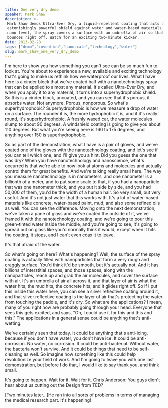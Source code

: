 ```yaml
---
title: One very dry demo
speaker: Mark Shaw
description: >-
 Mark Shaw demos Ultra-Ever Dry, a liquid-repellent coating that acts as an
 astonishingly powerful shield against water and water-based materials. At the
 nano level, the spray covers a surface with an umbrella of air so that water
 bounces right off. Watch for an exciting two-minute kicker.
date: 2013-02-28
tags: ["demo","invention","nanoscale","technology","water"]
slug: mark_shaw_one_very_dry_demo
---
```


I'm here to show you how something you can't see can be so much fun to look at. You're
about to experience a new, available and exciting technology that's going to make us
rethink how we waterproof our lives. What I have here is a cinder block that we've coated
half with a nanotechnology spray that can be applied to almost any material. It's called
Ultra-Ever Dry, and when you apply it to any material, it turns into a superhydrophobic
shield. So this is a cinder block, uncoated, and you can see that it's porous, it absorbs
water. Not anymore. Porous, nonporous. So what's superhydrophobic? Superhydrophobic is how
we measure a drop of water on a surface. The rounder it is, the more hydrophobic it is,
and if it's really round, it's superhydrophobic. A freshly waxed car, the water molecules
slump to about 90 degrees. A windshield coating is going to give you about 110 degrees.
But what you're seeing here is 160 to 175 degrees, and anything over 150 is
superhydrophobic.

So as part of the demonstration, what I have is a pair of gloves, and we've coated one of
the gloves with the nanotechnology coating, and let's see if you can tell which one, and
I'll give you a hint. Did you guess the one that was dry? When you have nanotechnology and
nanoscience, what's occurred is that we're able to now look at atoms and molecules and
actually control them for great benefits. And we're talking really small here. The way you
measure nanotechnology is in nanometers, and one nanometer is a billionth of a meter, and
to put some scale to that, if you had a nanoparticle that was one nanometer thick, and you
put it side by side, and you had 50,000 of them, you'd be the width of a human hair. So
very small, but very useful. And it's not just water that this works with. It's a lot of
water-based materials like concrete, water-based paint, mud, and also some refined oils as
well. You can see the difference. Moving onto the next demonstration, we've taken a pane of
glass and we've coated the outside of it, we've framed it with the nanotechnology coating,
and we're going to pour this green-tinted water inside the middle, and you're going to
see, it's going to spread out on glass like you'd normally think it would, except when it
hits the coating, it stops, and I can't even coax it to leave.

It's that afraid of the water.

So what's going on here? What's happening? Well, the surface of the spray coating is
actually filled with nanoparticles that form a very rough and craggly surface. You'd think
it'd be smooth, but it's actually not. And it has billions of interstitial spaces, and
those spaces, along with the nanoparticles, reach up and grab the air molecules, and cover
the surface with air. It's an umbrella of air all across it, and that layer of air is what
the water hits, the mud hits, the concrete hits, and it glides right off. So if I put this
inside this water here, you can see a silver reflective coating around it, and that silver
reflective coating is the layer of air that's protecting the water from touching the
paddle, and it's dry. So what are the applications? I mean, many of you right now are
probably going through your head. Everyone that sees this gets excited, and says, "Oh, I
could use it for this and this and this." The applications in a general sense could be
anything that's anti-wetting.

We've certainly seen that today. It could be anything that's anti-icing, because if you
don't have water, you don't have ice. It could be anti-corrosion. No water, no corrosion.
It could be anti-bacterial. Without water, the bacteria won't survive. And it could be
things that need to be self-cleaning as well. So imagine how something like this could help
revolutionize your field of work. And I'm going to leave you with one last demonstration,
but before I do that, I would like to say thank you, and think small. 

It's going to happen. Wait for it. Wait for it. Chris Anderson: You guys didn't hear about
us cutting out the Design from TED? 

[Two minutes later...]He ran into all sorts of problems in terms of managing the medical
research part. It's happening! 

<!--
ad_duration=3.33
event="TED2013"
external_start_time=0
intro_duration=11.82
is_subtitle_required="False"
is_talk_featured="True"
language="en"
language_swap="False"
native_language="en"
number_of_related_talks=6
number_of_speakers=1
number_of_subtitled_videos=36
number_of_tags=5
number_of_talk_download_languages=36
number_of_talk_more_resources=0
number_of_talk_recommendations=0
number_of_talks_take_actions=0
post_ad_duration=0.83
published_timestamp="2013-03-26 15:00:23"
recording_date="2013-02-28"
speaker_description="Macroencapsulator"
speaker_is_published=1
speaker_name="Mark Shaw"
talk_name="One very dry demo"
talks_tags=["demo","invention","nanoscale","technology","water"]
url_audio="https://download.ted.com/talks/MarkShaw_2013.mp3?apikey=acme-roadrunner"
url_photo_speaker="https://pe.tedcdn.com/images/ted/544c62996638cd9a3de0628ebe98843c77a08885_254x191.jpg"
url_photo_talk="https://pe.tedcdn.com/images/ted/a0704cc7e0668d894420fe5ae0f7fe9deba13429_1600x1200.jpg"
url_webpage="https://www.ted.com/talks/mark_shaw_one_very_dry_demo"
video_type_name="TED Stage Talk"
-->